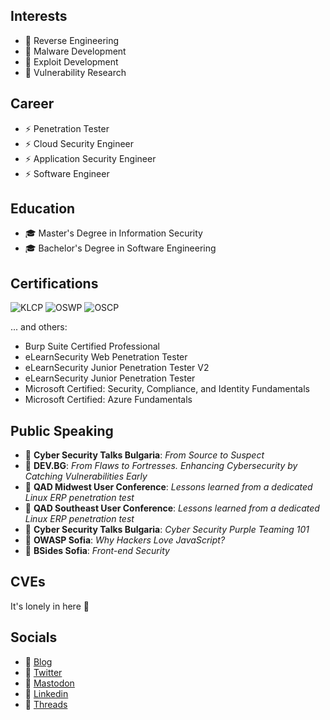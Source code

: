 ## Interests

- :dart: Reverse Engineering
- :dart: Malware Development
- :dart: Exploit Development
- :dart: Vulnerability Research

## Career

- :zap: Penetration Tester
- :zap: Cloud Security Engineer
- :zap: Application Security Engineer
- :zap: Software Engineer

## Education

- :mortar_board: Master's Degree in Information Security
- :mortar_board: Bachelor's Degree in Software Engineering

## Certifications

![KLCP](https://api.accredible.com/v1/frontend/credential_website_embed_image/badge/94532864)
![OSWP](https://api.accredible.com/v1/frontend/credential_website_embed_image/badge/90115689)
![OSCP](https://api.accredible.com/v1/frontend/credential_website_embed_image/badge/84692809)

... and others:

 - Burp Suite Certified Professional
 - eLearnSecurity Web Penetration Tester
 - eLearnSecurity Junior Penetration Tester V2
 - eLearnSecurity Junior Penetration Tester
 - Microsoft Certified: Security, Compliance, and Identity Fundamentals
 - Microsoft Certified: Azure Fundamentals

## Public Speaking

- :loudspeaker: **Cyber Security Talks Bulgaria**: *From Source to Suspect*
- :loudspeaker: **DEV.BG**: *From Flaws to Fortresses. Enhancing Cybersecurity by Catching Vulnerabilities Early*
- :loudspeaker: **QAD Midwest User Conference**: *Lessons learned from a dedicated Linux ERP penetration test*
- :loudspeaker: **QAD Southeast User Conference**: *Lessons learned from a dedicated Linux ERP penetration test*
- :loudspeaker: **Cyber Security Talks Bulgaria**: *Cyber Security Purple Teaming 101*
- :loudspeaker: **OWASP Sofia**: *Why Hackers Love JavaScript?*
- :loudspeaker: **BSides Sofia**: *Front-end Security*

## CVEs

It's lonely in here :eyes:

## Socials

- :link: [Blog](https://blog.martinstnv.com)
- :link: [Twitter](https://twitter.com/martinstnv)
- :link: [Mastodon](https://infosec.exchange/@martinstnv)
- :link: [Linkedin](https://bg.linkedin.com/in/martinstnv)
- :link: [Threads](https://www.threads.net/@martinstnv)
